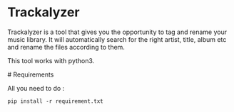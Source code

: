 # Trackalyzer

Trackalyzer is a tool that gives you the opportunity to tag and rename your music library. It will automatically search for the right artist, title, album etc and rename the files according to them.

This tool works with python3.

# Requirements

All you need to do :

`pip install -r requirement.txt`